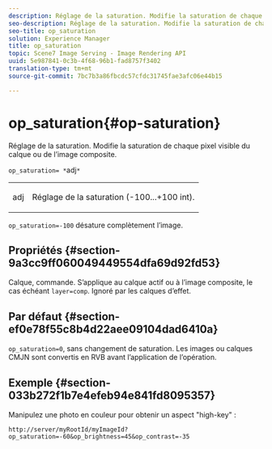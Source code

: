 ```yaml
---
description: Réglage de la saturation. Modifie la saturation de chaque pixel visible du calque ou de l’image composite.
seo-description: Réglage de la saturation. Modifie la saturation de chaque pixel visible du calque ou de l’image composite.
seo-title: op_saturation
solution: Experience Manager
title: op_saturation
topic: Scene7 Image Serving - Image Rendering API
uuid: 5e987841-0c3b-4f68-96b1-fad8757f3402
translation-type: tm+mt
source-git-commit: 7bc7b3a86fbcdc57cfdc31745fae3afc06e44b15

---
```



# op_saturation{#op-saturation}

Réglage de la saturation. Modifie la saturation de chaque pixel visible du calque ou de l’image composite.

`op_saturation= *`adj`*`

<table id="simpletable_5F118A28FE674B06A16F6F19C56B4594"> 
 <tr class="strow"> 
  <td class="stentry"> <p><span class="varname"> adj</span> </p> </td> 
  <td class="stentry"> <p>Réglage de la saturation (-100...+100 int). </p></td> 
 </tr> 
</table>

`op_saturation=-100` désature complètement l’image.

## Propriétés {#section-9a3cc9ff060049449554dfa69d92fd53}

Calque, commande. S’applique au calque actif ou à l’image composite, le cas échéant `layer=comp`. Ignoré par les calques d’effet.

## Par défaut {#section-ef0e78f55c8b4d22aee09104dad6410a}

`op_saturation=0`, sans changement de saturation. Les images ou calques CMJN sont convertis en RVB avant l’application de l’opération.

## Exemple {#section-033b272f1b7e4efeb94e841fd8095357}

Manipulez une photo en couleur pour obtenir un aspect &quot;high-key&quot; :

`http://server/myRootId/myImageId?op_saturation=-60&op_brightness=45&op_contrast=-35`
